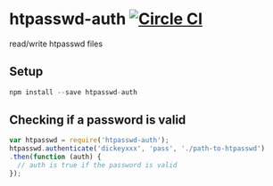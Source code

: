 # htpasswd-auth [![Circle CI](https://circleci.com/gh/dickeyxxx/htpasswd-auth/tree/master.svg?style=svg)](https://circleci.com/gh/dickeyxxx/htpasswd-auth/tree/master)

read/write htpasswd files

## Setup

```js
npm install --save htpasswd-auth
```

## Checking if a password is valid

```js
var htpasswd = require('htpasswd-auth');
htpasswd.authenticate('dickeyxxx', 'pass', './path-to-htpasswd')
.then(function (auth) {
  // auth is true if the password is valid
});
```
